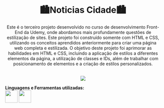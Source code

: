 <h1 align="center">🏙️Noticias Cidade🏙️</h1>
<p align="center">Este é o terceiro projeto desenvolvido no curso de desenvolvimento Front-End da Udemy, onde abordamos mais profundamente questões de estilização de sites. Este projeto foi construído somente com HTML e CSS, utilizando os conceitos aprendidos anteriormente para criar uma página web completa e estilizada. O objetivo deste projeto foi aprimorar as habilidades em HTML e CSS, incluindo a aplicação de estilos a diferentes elementos da página, a utilização de classes e IDs, além de trabalhar com posicionamento de elementos e a criação de estilos personalizados.</p><br>

<div align="center"><img src="https://i.imgur.com/T14Vv6n.png"></br></div>

<b>Linguagens e Ferramentas utilizadas:</b></br>
<a href="https://www.w3schools.com/css"><img src="https://cdn-icons-png.flaticon.com/512/732/732190.png" width="40"></a>
<a href="https://www.w3.org/html"><img src="https://cdn-icons-png.flaticon.com/512/3291/3291670.png" width="40"></a>
